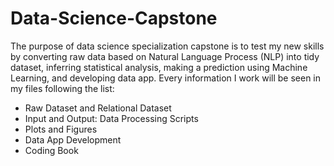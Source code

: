 # Data-Science-Capstone

The purpose of data science specialization capstone is to test my new skills by converting raw data based on Natural Language Process (NLP) into tidy dataset, inferring statistical analysis, making a prediction using Machine Learning, and developing data app. Every information I work will be seen in my files following the list:

-	Raw Dataset and Relational Dataset
-	Input and Output: Data Processing Scripts
-	Plots and Figures
-	Data App Development
-	Coding Book
